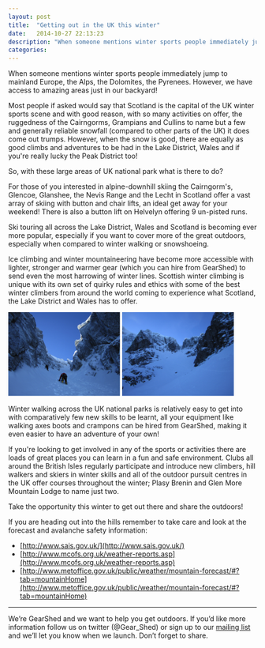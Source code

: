 ```yaml
---
layout: post
title:  "Getting out in the UK this winter"
date:   2014-10-27 22:13:23
description: "When someone mentions winter sports people immediately jump to mainland Europe, the Alps, the Dolomites, the Pyrenees. However, we have access to amazing areas just in our backyard! "
categories: 
---
```

When someone mentions winter sports people immediately jump to mainland Europe, the Alps, the Dolomites, the Pyrenees. However, we have access to amazing areas just in our backyard!

Most people if asked would say that Scotland is the capital of the UK winter sports scene and with good reason, with so many activities on offer, the ruggedness of the Cairngorms, Grampians and Cullins to name but a few and generally reliable snowfall (compared to other parts of the UK) it does come out trumps. However, when the snow is good, there are equally as good climbs and adventures to be had in the Lake District, Wales and if you're really lucky the Peak District too!  

So, with these large areas of UK national park what is there to do? 

For those of you interested in alpine-downhill skiing the Cairngorm's, Glencoe, Glanshee, the Nevis Range and the Lecht in Scotland offer a vast array of skiing with button and chair lifts, an ideal get away for your weekend! There is also a button lift on Helvelyn offering 9 un-pisted runs. 

Ski touring all across the Lake District, Wales and Scotland is becoming ever more popular, especially if you want to cover more of the great outdoors, especially when compared to winter walking or snowshoeing. 

Ice climbing and winter mountaineering have become more accessible with lighter, stronger and warmer gear (which you can hire from GearShed) to send even the most harrowing of winter lines. Scottish winter climbing is unique with its own set of quirky rules and ethics with some of the best winter climbers from around the world coming to experience what Scotland, the Lake District and Wales has to offer. 

<img src='/images/snow1.png' style='max-width:45%;display:inline;'>
<img src='/images/snow2.png' style='max-width:45%;display:inline;'>

Winter walking across the UK national parks is relatively easy to get into with comparatively few new skills to be learnt, all your equipment like walking axes boots and crampons can be hired from GearShed, making it even easier to have an adventure of your own!

If you're looking to get involved in any of the sports or activities there are loads of great places you can learn in a fun and safe environment. Clubs all around the British Isles regularly participate and introduce new climbers, hill walkers and skiers in winter skills and all of the outdoor pursuit centres in the UK offer courses throughout the winter; Plasy Brenin and Glen More Mountain Lodge to name just two. 

Take the opportunity this winter to get out there and share the outdoors!

If you are heading out into the hills remember to take care and look at the forecast and avalanche safety information:

- [http://www.sais.gov.uk/](http://www.sais.gov.uk/)
- [http://www.mcofs.org.uk/weather-reports.asp](http://www.mcofs.org.uk/weather-reports.asp)
- [http://www.metoffice.gov.uk/public/weather/mountain-forecast/#?tab=mountainHome](http://www.metoffice.gov.uk/public/weather/mountain-forecast/#?tab=mountainHome)
 

<hr>

We’re GearShed and we want to help you get outdoors. If you’d like more information follow us on twitter (@Gear_Shed) or sign up to our <a href='#mailing-list' class='mailing-list'>mailing list</a> and we’ll let you know when we launch.  Don’t forget to share. 
